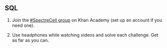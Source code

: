 ## SQL

 1. Join the [#SpectreCell group](https://www.khanacademy.org/join/WRCUPZM6) on Khan Academy (set up an account if you need one).

 2. Use headphones while watching videos and solve each challenge. Get as far as you can.

